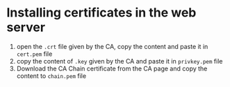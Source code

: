 # Installing certificates in the web server

1. open the ``.crt`` file given by the CA, copy the content and paste it in ``cert.pem`` file
2. copy the content of ``.key`` given by the CA and paste it in ``privkey.pem`` file
3. Download the CA Chain certificate from the CA page and copy the content to ``chain.pem`` file
